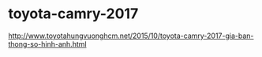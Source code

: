 # toyota-camry-2017
http://www.toyotahungvuonghcm.net/2015/10/toyota-camry-2017-gia-ban-thong-so-hinh-anh.html
